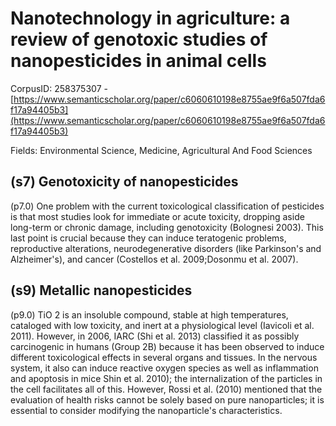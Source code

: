 # Nanotechnology in agriculture: a review of genotoxic studies of nanopesticides in animal cells

CorpusID: 258375307 - [https://www.semanticscholar.org/paper/c6060610198e8755ae9f6a507fda6f17a94405b3](https://www.semanticscholar.org/paper/c6060610198e8755ae9f6a507fda6f17a94405b3)

Fields: Environmental Science, Medicine, Agricultural And Food Sciences

## (s7) Genotoxicity of nanopesticides
(p7.0) One problem with the current toxicological classification of pesticides is that most studies look for immediate or acute toxicity, dropping aside long-term or chronic damage, including genotoxicity (Bolognesi 2003). This last point is crucial because they can induce teratogenic problems, reproductive alterations, neurodegenerative disorders (like Parkinson's and Alzheimer's), and cancer (Costellos et al. 2009;Dosonmu et al. 2007).
## (s9) Metallic nanopesticides
(p9.0) TiO 2 is an insoluble compound, stable at high temperatures, cataloged with low toxicity, and inert at a physiological level (Iavicoli et al. 2011). However, in 2006, IARC (Shi et al. 2013) classified it as possibly carcinogenic in humans (Group 2B) because it has been observed to induce different toxicological effects in several organs and tissues. In the nervous system, it also can induce reactive oxygen species as well as inflammation and apoptosis in mice Shin et al. 2010); the internalization of the particles in the cell facilitates all of this. However, Rossi et al. (2010) mentioned that the evaluation of health risks cannot be solely based on pure nanoparticles; it is essential to consider modifying the nanoparticle's characteristics.
